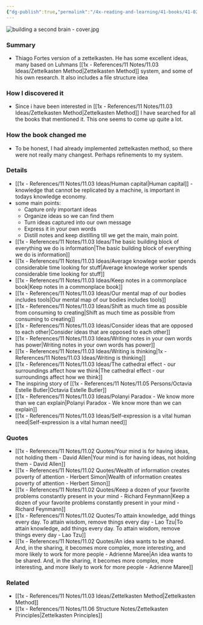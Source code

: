 ```yaml
---
{"dg-publish":true,"permalink":"/4x-reading-and-learning/41-books/41-02-book-reviews/building-a-second-brain-thiago-forte/","title":"Building a Second Brain - Thiago Forte","created":"2025-02-15T14:12:40.797+03:00","updated":"2025-09-23T06:02:05.408+03:00"}
---
```



 ![building a second brain - cover.jpg](/img/user/4x%20-%20Reading%20and%20Learning/41%20Books/41.03%20Cover%20images/building%20a%20second%20brain%20-%20cover.jpg)

### Summary
- Thiago Fortes version of a zettelkasten. He has some excellent ideas, many based on Luhmans [[1x - References/11 Notes/11.03 Ideas/Zettelkasten Method\|Zettelkasten Method]] system, and some of his own research. It also includes a file structure idea


### How I discovered it
- Since i have been interested in [[1x - References/11 Notes/11.03 Ideas/Zettelkasten Method\|Zettelkasten Method]] I have searched for all the books that mentioned it. This one seems to come up quite a lot.

### How the book changed me
- To be honest, I had already implemented zettelkasten method, so there were not really many changest. Perhaps refinements to my system.

### Details
- [[1x - References/11 Notes/11.03 Ideas/Human capital\|Human capital]] - knowledge that cannot be replicated by a machine, is important in todays knowledge economy.
- some main points:
	- Capture only important ideas
	- Organize ideas so we can find them
	- Turn ideas captured into our own message
	- Express it in your own words
	- Distill notes and keep distilling till we get the main, main point.
- [[1x - References/11 Notes/11.03 Ideas/The basic building block of everything we do is information\|The basic building block of everything we do is information]]
- [[1x - References/11 Notes/11.03 Ideas/Average knowlege worker spends considerable time looking for stuff\|Average knowlege worker spends considerable time looking for stuff]]
- [[1x - References/11 Notes/11.03 Ideas/Keep notes in a commonplace book\|Keep notes in a commonplace book]]
- [[1x - References/11 Notes/11.03 Ideas/Our mental map of our bodies includes tools\|Our mental map of our bodies includes tools]]
- [[1x - References/11 Notes/11.03 Ideas/Shift as much time as possible from consuming to creating\|Shift as much time as possible from consuming to creating]]
- [[1x - References/11 Notes/11.03 Ideas/Consider ideas that are opposed to each other\|Consider ideas that are opposed to each other]]
- [[1x - References/11 Notes/11.03 Ideas/Writing notes in your own words has power\|Writing notes in your own words has power]]
- [[1x - References/11 Notes/11.03 Ideas/Writing is thinking\|1x - References/11 Notes/11.03 Ideas/Writing is thinking]]
- [[1x - References/11 Notes/11.03 Ideas/The cathedral effect - our surroundings affect how we think\|The cathedral effect - our surroundings affect how we think]]
- The inspiring story of [[1x - References/11 Notes/11.05 Persons/Octavia Estelle Butler\|Octavia Estelle Butler]]
- [[1x - References/11 Notes/11.03 Ideas/Polanyi Paradox - We know more than we can explain\|Polanyi Paradox - We know more than we can explain]]
- [[1x - References/11 Notes/11.03 Ideas/Self-expression is a vital human need\|Self-expression is a vital human need]]

### Quotes
- [[1x - References/11 Notes/11.02 Quotes/Your mind is for having ideas, not holding them - David Allen\|Your mind is for having ideas, not holding them - David Allen]]
- [[1x - References/11 Notes/11.02 Quotes/Wealth of information creates poverty of attention - Herbert Simon\|Wealth of information creates poverty of attention - Herbert Simon]]
- [[1x - References/11 Notes/11.02 Quotes/Keep a dozen of your favorite problems constantly present in your mind - Richard Feynmann\|Keep a dozen of your favorite problems constantly present in your mind - Richard Feynmann]]
- [[1x - References/11 Notes/11.02 Quotes/To attain knowledge, add things every day. To attain wisdom, remove things every day - Lao Tzu\|To attain knowledge, add things every day. To attain wisdom, remove things every day - Lao Tzu]]
- [[1x - References/11 Notes/11.02 Quotes/An idea wants to be shared. And, in the sharing, it becomes more complex, more interesting, and more likely to work for more people - Adrienne Maree\|An idea wants to be shared. And, in the sharing, it becomes more complex, more interesting, and more likely to work for more people - Adrienne Maree]]

### Related
-  [[1x - References/11 Notes/11.03 Ideas/Zettelkasten Method\|Zettelkasten Method]]
- [[1x - References/11 Notes/11.06 Structure Notes/Zettelkasten Principles\|Zettelkasten Principles]]